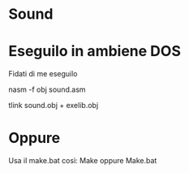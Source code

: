 # Sound
# Eseguilo in ambiene DOS
Fidati di me eseguilo

nasm -f obj sound.asm

tlink sound.obj + exelib.obj

# Oppure
Usa il make.bat così:
Make
oppure
Make.bat
